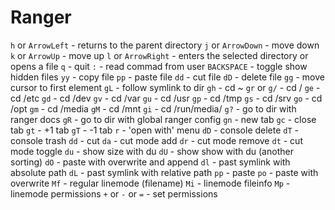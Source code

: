 # Ranger
`h` or `ArrowLeft` - returns to the parent directory
`j` or `ArrowDown` - move down
`k` or `ArrowUp` - move up
`l` or `ArrowRight` - enters the selected directory or opens a file
`q` - quit
`:` - read commad from user
`BACKSPACE` - toggle show hidden files
`yy` - copy file
`pp` - paste file
`dd` - cut file
`dD` - delete file
`gg` - move cursor to first element
`gL` - follow symlink to dir
`gh` - cd ~
`gr` or `g/` - cd /
`ge` - cd /etc
`gd` - cd /dev
`gv` - cd /var
`gu` - cd /usr
`gp` - cd /tmp
`gs` - cd /srv
`go` - cd /opt
`gm` - cd /media
`gM` - cd /mnt
`gi` - cd /run/media/<USER>
`g?` - go to dir with ranger docs
`gR` - go to dir with global ranger config
`gn` - new tab 
`gc` - close tab
`gt` - +1 tab
`gT` - -1 tab 
`r` - 'open with' menu
`dD` - console delete
`dT` - console trash
`dd` - cut
`da` - cut mode add
`dr` - cut mode remove
`dt` - cut mode toggle
`du` - show size with du
`dU` - show show with du (another sorting)
`dO` - paste with overwrite and append
`dl` - past symlink with absolute path
`dL` - past symlink with relative path
`pp` - paste
`po` - paste with overwrite
`Mf` - regular linemode (filename)
`Mi` - linemode fileinfo
`Mp` - linemode permissions
`+` or `-` or `=` - set permissions
